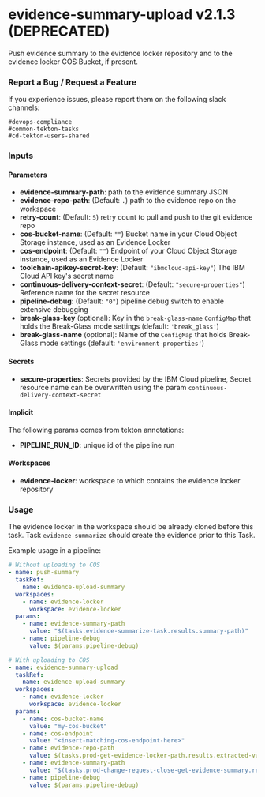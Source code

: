 # evidence-summary-upload v2.1.3 (DEPRECATED)

Push evidence summary to the evidence locker repository and to the evidence locker COS Bucket, if present.

### Report a Bug / Request a Feature

If you experience issues, please report them on the following slack channels:
```
#devops-compliance
#common-tekton-tasks
#cd-tekton-users-shared
```

### Inputs

#### Parameters

 - **evidence-summary-path**: path to the evidence summary JSON
 - **evidence-repo-path**: (Default: `.`) path to the evidence repo on the workspace
 - **retry-count**: (Default: `5`) retry count to pull and push to the git evidence repo
 - **cos-bucket-name**: (Default: `""`) Bucket name in your Cloud Object Storage instance, used as an Evidence Locker
 - **cos-endpoint**: (Default: `""`) Endpoint of your Cloud Object Storage instance, used as an Evidence Locker
 - **toolchain-apikey-secret-key**: (Default: `"ibmcloud-api-key"`) The IBM Cloud API key's secret name
 - **continuous-delivery-context-secret**: (Default: `"secure-properties"`) Reference name for the secret resource
 - **pipeline-debug**: (Default: `"0"`) pipeline debug switch to enable extensive debugging
 - **break-glass-key** (optional): Key in the `break-glass-name` `ConfigMap` that holds the Break-Glass mode settings (default: `'break_glass'`)
 - **break-glass-name** (optional): Name of the `ConfigMap` that holds Break-Glass mode settings (default: `'environment-properties'`)

#### Secrets

- **secure-properties**: Secrets provided by the IBM Cloud pipeline, Secret resource name can be overwritten using the param `continuous-delivery-context-secret`

#### Implicit

The following params comes from tekton annotations:

 - **PIPELINE_RUN_ID**: unique id of the pipeline run

#### Workspaces

 - **evidence-locker**: workspace to which contains the evidence locker repository

### Usage

The evidence locker in the workspace should be already cloned before this task.
Task `evidence-summarize` should create the evidence prior to this Task.

Example usage in a pipeline:

```yaml
# Without uploading to COS
- name: push-summary
  taskRef:
    name: evidence-upload-summary
  workspaces:
    - name: evidence-locker
      workspace: evidence-locker
  params:
    - name: evidence-summary-path
      value: "$(tasks.evidence-summarize-task.results.summary-path)"
    - name: pipeline-debug
      value: $(params.pipeline-debug)

# With uploading to COS
- name: evidence-summary-upload
  taskRef:
    name: evidence-upload-summary
  workspaces:
    - name: evidence-locker
      workspace: evidence-locker
  params:
    - name: cos-bucket-name
      value: "my-cos-bucket"
    - name: cos-endpoint
      value: "<insert-matching-cos-endpoint-here>"
    - name: evidence-repo-path
      value: $(tasks.prod-get-evidence-locker-path.results.extracted-value)
    - name: evidence-summary-path
      value: "$(tasks.prod-change-request-close-get-evidence-summary.results.summary-path)"
    - name: pipeline-debug
      value: $(params.pipeline-debug)
```
